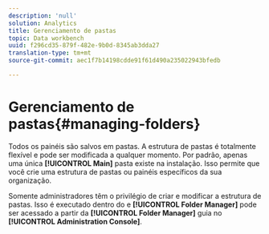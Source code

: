 ```yaml
---
description: 'null'
solution: Analytics
title: Gerenciamento de pastas
topic: Data workbench
uuid: f296cd35-879f-482e-9b0d-8345ab3dda27
translation-type: tm+mt
source-git-commit: aec1f7b14198cdde91f61d490a235022943bfedb

---
```



# Gerenciamento de pastas{#managing-folders}

Todos os painéis são salvos em pastas. A estrutura de pastas é totalmente flexível e pode ser modificada a qualquer momento. Por padrão, apenas uma única **[!UICONTROL Main]** pasta existe na instalação. Isso permite que você crie uma estrutura de pastas ou painéis específicos da sua organização.

Somente administradores têm o privilégio de criar e modificar a estrutura de pastas. Isso é executado dentro do e **[!UICONTROL Folder Manager]** pode ser acessado a partir da **[!UICONTROL Folder Manager]** guia no **[!UICONTROL Administration Console]**.
